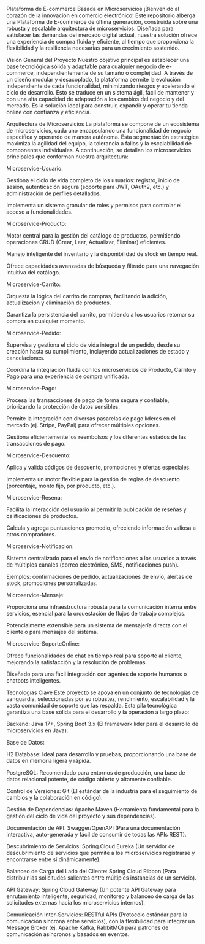 Plataforma de E-commerce Basada en Microservicios
¡Bienvenido al corazón de la innovación en comercio electrónico! Este repositorio alberga una Plataforma de E-commerce de última generación, construida sobre una robusta y escalable arquitectura de microservicios. Diseñada para satisfacer las demandas del mercado digital actual, nuestra solución ofrece una experiencia de compra fluida y eficiente, al tiempo que proporciona la flexibilidad y la resiliencia necesarias para un crecimiento sostenido.

Visión General del Proyecto
Nuestro objetivo principal es establecer una base tecnológica sólida y adaptable para cualquier negocio de e-commerce, independientemente de su tamaño o complejidad. A través de un diseño modular y desacoplado, la plataforma permite la evolución independiente de cada funcionalidad, minimizando riesgos y acelerando el ciclo de desarrollo. Esto se traduce en un sistema ágil, fácil de mantener y con una alta capacidad de adaptación a los cambios del negocio y del mercado. Es la solución ideal para construir, expandir y operar tu tienda online con confianza y eficiencia.

Arquitectura de Microservicios
La plataforma se compone de un ecosistema de microservicios, cada uno encapsulando una funcionalidad de negocio específica y operando de manera autónoma. Esta segmentación estratégica maximiza la agilidad del equipo, la tolerancia a fallos y la escalabilidad de componentes individuales. A continuación, se detallan los microservicios principales que conforman nuestra arquitectura:

Microservice-Usuario:

Gestiona el ciclo de vida completo de los usuarios: registro, inicio de sesión, autenticación segura (soporte para JWT, OAuth2, etc.) y administración de perfiles detallados.

Implementa un sistema granular de roles y permisos para controlar el acceso a funcionalidades.

Microservice-Producto:

Motor central para la gestión del catálogo de productos, permitiendo operaciones CRUD (Crear, Leer, Actualizar, Eliminar) eficientes.

Manejo inteligente del inventario y la disponibilidad de stock en tiempo real.

Ofrece capacidades avanzadas de búsqueda y filtrado para una navegación intuitiva del catálogo.

Microservice-Carrito:

Orquesta la lógica del carrito de compras, facilitando la adición, actualización y eliminación de productos.

Garantiza la persistencia del carrito, permitiendo a los usuarios retomar su compra en cualquier momento.

Microservice-Pedido:

Supervisa y gestiona el ciclo de vida integral de un pedido, desde su creación hasta su cumplimiento, incluyendo actualizaciones de estado y cancelaciones.

Coordina la integración fluida con los microservicios de Producto, Carrito y Pago para una experiencia de compra unificada.

Microservice-Pago:

Procesa las transacciones de pago de forma segura y confiable, priorizando la protección de datos sensibles.

Permite la integración con diversas pasarelas de pago líderes en el mercado (ej. Stripe, PayPal) para ofrecer múltiples opciones.

Gestiona eficientemente los reembolsos y los diferentes estados de las transacciones de pago.

Microservice-Descuento:

Aplica y valida códigos de descuento, promociones y ofertas especiales.

Implementa un motor flexible para la gestión de reglas de descuento (porcentaje, monto fijo, por producto, etc.).

Microservice-Resena:

Facilita la interacción del usuario al permitir la publicación de reseñas y calificaciones de productos.

Calcula y agrega puntuaciones promedio, ofreciendo información valiosa a otros compradores.

Microservice-Notificacion:

Sistema centralizado para el envío de notificaciones a los usuarios a través de múltiples canales (correo electrónico, SMS, notificaciones push).

Ejemplos: confirmaciones de pedido, actualizaciones de envío, alertas de stock, promociones personalizadas.

Microservice-Mensaje:

Proporciona una infraestructura robusta para la comunicación interna entre servicios, esencial para la orquestación de flujos de trabajo complejos.

Potencialmente extensible para un sistema de mensajería directa con el cliente o para mensajes del sistema.

Microservice-SoporteOnline:

Ofrece funcionalidades de chat en tiempo real para soporte al cliente, mejorando la satisfacción y la resolución de problemas.

Diseñado para una fácil integración con agentes de soporte humanos o chatbots inteligentes.

Tecnologías Clave
Este proyecto se apoya en un conjunto de tecnologías de vanguardia, seleccionadas por su robustez, rendimiento, escalabilidad y la vasta comunidad de soporte que las respalda. Esta pila tecnológica garantiza una base sólida para el desarrollo y la operación a largo plazo:

Backend: Java 17+, Spring Boot 3.x (El framework líder para el desarrollo de microservicios en Java).

Base de Datos:

H2 Database: Ideal para desarrollo y pruebas, proporcionando una base de datos en memoria ligera y rápida.

PostgreSQL: Recomendado para entornos de producción, una base de datos relacional potente, de código abierto y altamente confiable.

Control de Versiones: Git (El estándar de la industria para el seguimiento de cambios y la colaboración en código).

Gestión de Dependencias: Apache Maven (Herramienta fundamental para la gestión del ciclo de vida del proyecto y sus dependencias).

Documentación de API: Swagger/OpenAPI (Para una documentación interactiva, auto-generada y fácil de consumir de todas las APIs REST).

Descubrimiento de Servicios: Spring Cloud Eureka (Un servidor de descubrimiento de servicios que permite a los microservicios registrarse y encontrarse entre sí dinámicamente).

Balanceo de Carga del Lado del Cliente: Spring Cloud Ribbon (Para distribuir las solicitudes salientes entre múltiples instancias de un servicio).

API Gateway: Spring Cloud Gateway (Un potente API Gateway para enrutamiento inteligente, seguridad, monitoreo y balanceo de carga de las solicitudes externas hacia los microservicios internos).

Comunicación Inter-Servicios: RESTful APIs (Protocolo estándar para la comunicación síncrona entre servicios), con la flexibilidad para integrar un Message Broker (ej. Apache Kafka, RabbitMQ) para patrones de comunicación asíncronos y basados en eventos.
